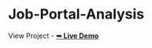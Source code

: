 # Job-Portal-Analysis
View Project  -  <a href="https://jobportal-analysis.netlify.app/"><strong>➥ Live Demo</strong></a>

